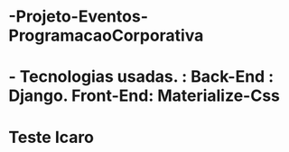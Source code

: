 # -Projeto-Eventos-ProgramacaoCorporativa
# - Tecnologias usadas. : Back-End : Django.  Front-End: Materialize-Css 
#
# Teste Icaro 